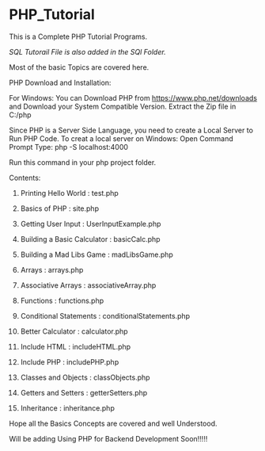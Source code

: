 # PHP_Tutorial

This is a Complete PHP Tutorial Programs. 

*SQL Tutorail File is also added in the SQl Folder.*

Most of the basic Topics are covered here. 

PHP Download and Installation:

For Windows:
  You can Download PHP from https://www.php.net/downloads and Download your System Compatible Version. 
  Extract the Zip file in C:/php
 
Since PHP is a Server Side Language, you need to create a Local Server to Run PHP Code. 
To creat a local server on Windows:
  Open Command Prompt
  Type: php -S localhost:4000
  
  Run this command in your php project folder.
  
Contents:

1. Printing Hello World                  :     test.php

2. Basics of PHP                         :     site.php

3. Getting User Input                    :     UserInputExample.php

4. Building a Basic Calculator           :     basicCalc.php

5. Building a Mad Libs Game              :     madLibsGame.php

6. Arrays                                :     arrays.php

7. Associative Arrays                    :     associativeArray.php

8. Functions                             :     functions.php

9. Conditional Statements                :     conditionalStatements.php

10. Better Calculator                    :     calculator.php

11. Include HTML                         :     includeHTML.php

12. Include PHP                          :     includePHP.php

13. Classes and Objects                  :     classObjects.php

14. Getters and Setters                  :     getterSetters.php

15. Inheritance                          :     inheritance.php



Hope all the Basics Concepts are covered and well Understood.


Will be adding Using PHP for Backend Development Soon!!!!!
